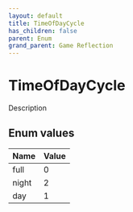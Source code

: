 ```yaml
---
layout: default
title: TimeOfDayCycle
has_children: false
parent: Enum
grand_parent: Game Reflection
---
```

# TimeOfDayCycle
Description 

## Enum values

| Name | Value |
|:----------|:--------------|
| full | 0 |
| night | 2 |
| day | 1 |

